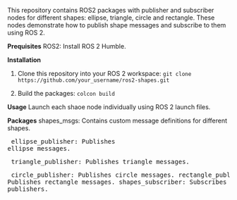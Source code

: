 This repository contains ROS2 packages with publisher and subscriber nodes for different shapes: ellipse, triangle, circle and rectangle.
These nodes demonstrate how to publish shape messages and subscribe to them using ROS 2.

**Prequisites**
ROS2: Install ROS 2 Humble.

**Installation**
1. Clone this repository into your ROS 2 workspace:
   ``` git clone https://github.com/your_username/ros2-shapes.git ```

2. Build the packages:
 ``` colcon build  ```

**Usage**
Launch each shaoe node individually using ROS 2 launch files.  

**Packages**
shapes_msgs: Contains custom message definitions for different shapes.  <pre>
ellipse_publisher: Publishes ellipse messages. <pre>
triangle_publisher: Publishes triangle messages. <pre>
circle_publisher: Publishes circle messages.
rectangle_publisher: Publishes rectangle messages.
shapes_subscriber: Subscribes to shape publishers.

